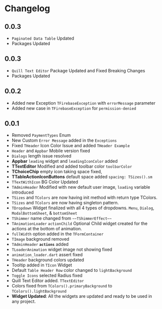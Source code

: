 # Changelog

## 0.0.3
- `Paginated Data Table` Updated
- Packages Updated

## 0.0.3
- `Quill Text Editor` Package Updated and Fixed Breaking Changes
- Packages Updated

## 0.0.2
- Added new Exception `TFirebaseException` with `errorMessage` parameter
- Added new case in `TFirebaseException` for `permission-denied`

## 0.0.1

- Removed `PaymentTypes` Enum
- New Custom `Error Message` added in the `Exceptions`
- Fixed `THeader` Icon Color Issue and added `THeader Example`
- `Header` and `Appbar` Mobile version fixed
- `Dialogs` length issue resolved
- **Appbar** `leading` widget and `leadingIconColor` added
- **TTextEditor** Modified and added toolbar color `toolbarColor`
- **TChoiceChip** empty icon taking space fixed,
- **TTableActionIconButtons** default space added `spacing: TSizes().sm`
- `TTextWithIcon` BG Color Updated
- `TAdminHeader` Modified with new default user image, `loading` variable introduced
- `TSizes` and `TColors` are now having init method with return type TColors.
- `TSizes` and `TColors` are now having singleton pattern.
- `TDropdown` Widget finalized with all 4 types of dropdowns. `Menu`, `Dialog`,
  `ModalBottomSheet`, & `bottomSheet`
- `TShimmer` name changed from `~~TShimmerEffect~~`
- `TAnimationLoader` `actionChild` Optional Child widget created for the actions at the bottom of
  animation.
- `fullWidth` option added in the `TFormContainer`
- `TImage` background removed
- `TAdminHeader` **`actions`** added
- `TLoaderAnimation` widget image not showing fixed
- `animation_loader.dart` assert fixed
- `THeader` background colors updated
- Tooltip added in `TIcon` Widget
- Default `Table Header Row` color changed to `lightBackground`
- `Toggle Icons` selected Radius fixed
- Quill Text Editor added. `TTextEditor`
- Colors fixed from `TColors().primaryBackground` to `TColors().lightBackground`
- **Widget Updated**: All the widgets are updated and ready to be used in any project.